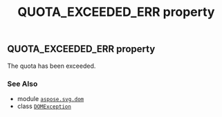 ﻿---
title: QUOTA_EXCEEDED_ERR property
second_title: Aspose.SVG for Python via .NET API References
description: 
type: docs
weight: 210
url: /python-net/aspose.svg.dom/domexception/quota_exceeded_err/
is_root: false
---

## QUOTA_EXCEEDED_ERR property


The quota has been exceeded.

### See Also
* module [`aspose.svg.dom`](../../)
* class [`DOMException`](/svg/python-net/aspose.svg.dom/domexception)
